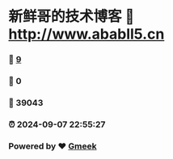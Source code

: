 # 新鲜哥的技术博客 :link: http://www.ababll5.cn 
### :page_facing_up: [9](http://www.ababll5.cn/tag.html) 
### :speech_balloon: 0 
### :hibiscus: 39043 
### :alarm_clock: 2024-09-07 22:55:27 
### Powered by :heart: [Gmeek](https://github.com/Meekdai/Gmeek)
